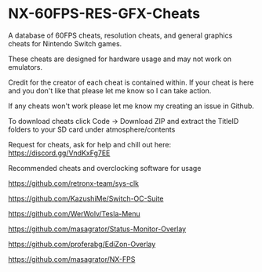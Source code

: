 # NX-60FPS-RES-GFX-Cheats
A database of 60FPS cheats, resolution cheats, and general graphics cheats for Nintendo Switch games.

These cheats are designed for hardware usage and may not work on emulators.

Credit for the creator of each cheat is contained within. If your cheat is here and you don't like that please let me know so I can take action.

If any cheats won't work please let me know my creating an issue in Github.

To download cheats click Code -> Download ZIP and extract the TitleID folders to your SD card under atmosphere/contents

Request for cheats, ask for help and chill out here: https://discord.gg/VndKxFg7EE

Recommended cheats and overclocking software for usage

https://github.com/retronx-team/sys-clk

https://github.com/KazushiMe/Switch-OC-Suite

https://github.com/WerWolv/Tesla-Menu

https://github.com/masagrator/Status-Monitor-Overlay

https://github.com/proferabg/EdiZon-Overlay

https://github.com/masagrator/NX-FPS



